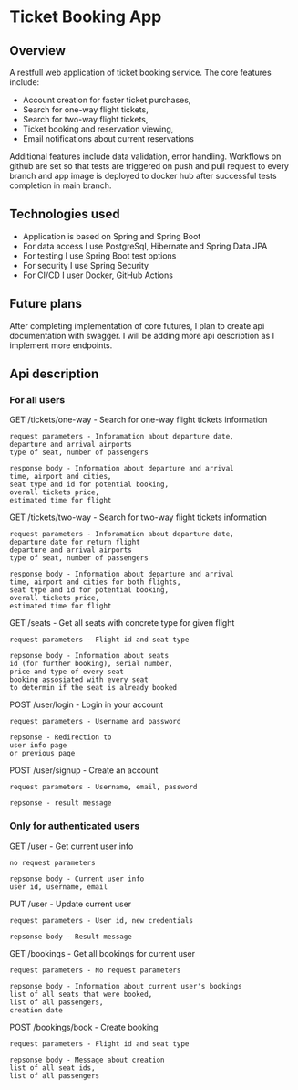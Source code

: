 # Ticket Booking App

## Overview

A restfull web application of ticket booking service. 
The core features include:

- Account creation for faster ticket purchases,
- Search for one-way flight tickets,
- Search for two-way flight tickets,
- Ticket booking and reservation viewing,
- Email notifications about current reservations

Additional features include data validation, error handling.
Workflows on github are set so that 
tests are triggered on push and pull request to every branch
and app image is deployed to docker hub
after successful tests completion in main branch.

## Technologies used

- Application is based on Spring and Spring Boot
- For data access I use PostgreSql, Hibernate and Spring Data JPA
- For testing I use Spring Boot test options
- For security I use Spring Security
- For CI/CD I user Docker, GitHub Actions

## Future plans

After completing implementation of core futures,
I plan to create api documentation with swagger.
I will be adding more api description
as I implement more endpoints.

## Api description

### For all users

GET /tickets/one-way - Search for one-way flight tickets information

    request parameters - Inforamation about departure date, 
    departure and arrival airports 
    type of seat, number of passengers
    
    response body - Information about departure and arrival 
    time, airport and cities,
    seat type and id for potential booking,
    overall tickets price,
    estimated time for flight

GET /tickets/two-way - Search for two-way flight tickets information

    request parameters - Inforamation about departure date,
    departure date for return flight
    departure and arrival airports
    type of seat, number of passengers
    
    response body - Information about departure and arrival 
    time, airport and cities for both flights,
    seat type and id for potential booking,
    overall tickets price,
    estimated time for flight

GET /seats - Get all seats with concrete type for given flight

    request parameters - Flight id and seat type

    repsonse body - Information about seats
    id (for further booking), serial number, 
    price and type of every seat
    booking assosiated with every seat
    to determin if the seat is already booked

POST /user/login - Login in your account

    request parameters - Username and password

    repsonse - Redirection to
    user info page
    or previous page

POST /user/signup - Create an account

    request parameters - Username, email, password

    repsonse - result message

### Only for authenticated users

GET /user - Get current user info

    no request parameters

    repsonse body - Current user info
    user id, username, email

PUT /user - Update current user

    request parameters - User id, new credentials

    repsonse body - Result message

GET /bookings - Get all bookings for current user

    request parameters - No request parameters

    repsonse body - Information about current user's bookings
    list of all seats that were booked,
    list of all passengers,
    creation date

POST /bookings/book - Create booking

    request parameters - Flight id and seat type

    repsonse body - Message about creation
    list of all seat ids,
    list of all passengers
